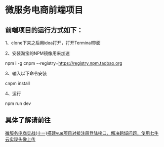 # 微服务电商前端项目

## 前端项目的运行方式如下：

1、clone下来之后用idea打开，打开Terminal界面

2、安装淘宝的NPM镜像用来加速

npm i -g cnpm --registry=https://registry.npm.taobao.org

3、输入以下命令安装

cnpm install
 
4、运行

npm run dev  


## 具体了解请前往
[微服务电商实战(十一)搭建vue项目对接注册登陆接口，解决跨域问题，使用七牛云实现头像上传](https://blog.csdn.net/daziyuanazhen/article/details/105913186)
